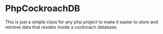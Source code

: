 # PhpCockroachDB

This is just a simple class for any php project to make it easier to store and retrieve data that resides inside a cockroach database.
